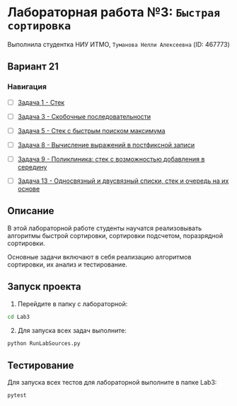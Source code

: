 # Лабораторная работа №3: `Быстрая сортировка`
Выполнила студентка НИУ ИТМО, `Туманова Нелли Алексеевна` (ID: 467773)

## Вариант 21
### Навигация

- [ ] [Задача 1 - Стек](Task1/README.md)
- [ ] [Задача 3 - Скобочные последовательности](Task3/README.md)
- [ ] [Задача 5 - Стек с быстрым поиском максимума](Task5/README.md)
- [ ] [Задача 8 - Вычисление выражений в постфиксной записи](Task8/README.md)
- [ ] [Задача 9 - Поликлиника: стек с возможностью добавления в середину](Task9/README.md)
- [ ] [Задача 13 - Односвязный и двусвязный списки, стек и очередь на их основе](Task13/README.md)


## Описание
В этой лабораторной работе студенты научатся реализовывать алгоритмы быстрой сортировки, 
сортировки подсчетом, поразрядной сортировки.

Основные задачи включают в себя реализацию алгоритмов 
сортировки, их анализ и тестирование.

## Запуск проекта
1. Перейдите в папку с лабораторной:
```bash
cd Lab3
```

2. Для запуска всех задач выполните:
```bash
python RunLabSources.py
```


## Тестирование
Для запуска всех тестов для лабораторной выполните в папке Lab3:
```bash
pytest 
```
